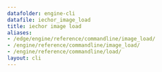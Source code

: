 ```yaml
---
datafolder: engine-cli
datafile: iechor_image_load
title: iechor image load
aliases:
- /edge/engine/reference/commandline/image_load/
- /engine/reference/commandline/image_load/
- /engine/reference/commandline/load/
layout: cli
---
```


<!--
This page is automatically generated from iEchor's source code. If you want to
suggest a change to the text that appears here, open a ticket or pull request
in the source repository on GitHub:

https://github.com/iechor/cli
-->

